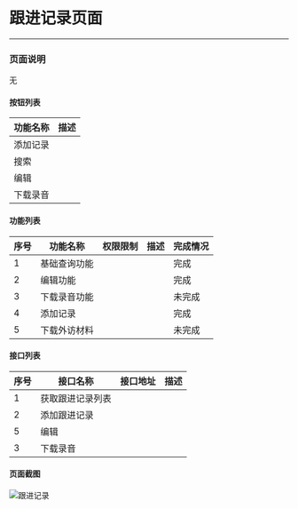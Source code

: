 跟进记录页面
===

---

### 页面说明

无

#### 按钮列表

功能名称|描述
---|---
添加记录|
搜索|
编辑|
下载录音|

#### 功能列表

序号|功能名称|权限限制|描述|完成情况
---|---|---|---|---
1|基础查询功能|||完成
2|编辑功能|||完成
3|下载录音功能|||未完成
4|添加记录|||完成
5|下载外访材料|||未完成


#### 接口列表

序号|接口名称|接口地址|描述
---|---|---|---
1|获取跟进记录列表||
2|添加跟进记录||
5|编辑||
3|下载录音||


#### 页面截图

![跟进记录](/images/BUSINESS/催收管理/跟进记录.png)
